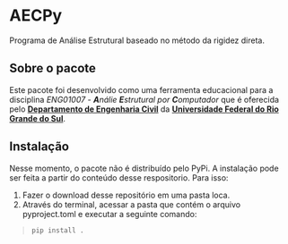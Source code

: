 # AECPy
Programa de Análise Estrutural baseado no método da rigidez direta.

## Sobre o pacote

Este pacote foi desenvolvido como uma ferramenta educacional para a disciplina *ENG01007 - **A**nálie **E**strutural por **C**omputador* que é oferecida pelo [**Departamento de Engenharia Civil**](https://www.ufrgs.br/deciv/) da [**Universidade Federal do Rio Grande do Sul**](http://www.ufrgs.br).

## Instalação
Nesse momento, o pacote não é distribuído pelo PyPi. A instalação pode ser feita a partir do conteúdo desse respositorio. Para isso:
1. Fazer o download desse repositório em uma pasta loca.
2. Através do terminal, acessar a pasta que contém o arquivo pyproject.toml e executar a seguinte comando:
> `pip install .` 
 
